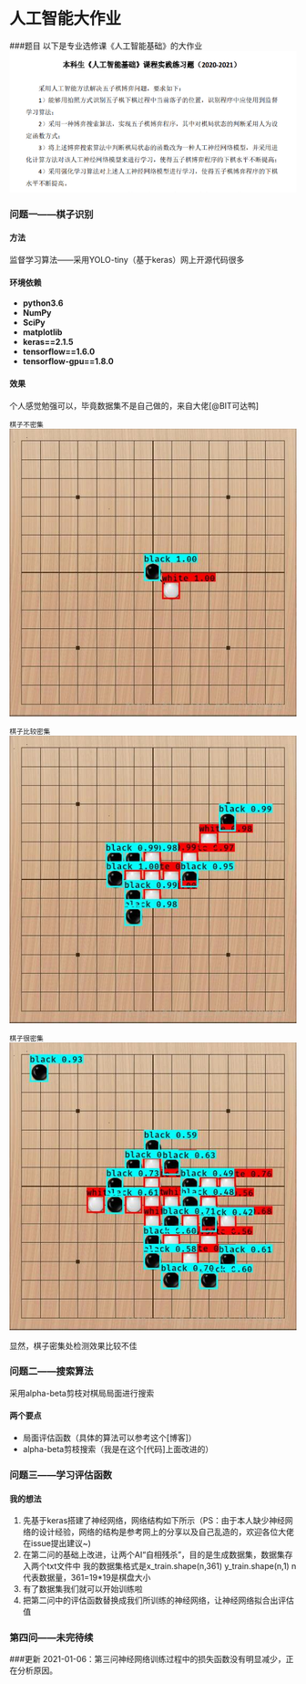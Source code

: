 人工智能大作业
==  
###题目
以下是专业选修课《人工智能基础》的大作业
![question](picture/question.png) 

### 问题一——棋子识别
#### 方法
监督学习算法——采用YOLO-tiny（基于keras）网上开源代码很多
#### 环境依赖
* **python3.6**
* **NumPy**
* **SciPy**
* **matplotlib**
* **keras==2.1.5**
* **tensorflow==1.6.0**
* **tensorflow-gpu==1.8.0**
#### 效果
个人感觉勉强可以，毕竟数据集不是自己做的，来自大佬[@BIT可达鸭]  

`棋子不密集`
![result_low](picture/low.jpg)  

`棋子比较密集`
![result_mid](picture/mid.jpg)  

`棋子很密集`
![result_high](picture/high.jpg)

显然，棋子密集处检测效果比较不佳

### 问题二——搜索算法
采用alpha-beta剪枝对棋局局面进行搜索
#### 两个要点
* 局面评估函数（具体的算法可以参考这个[博客]）
* alpha-beta剪枝搜索（我是在这个[代码]上面改进的）

### 问题三——学习评估函数
#### 我的想法
1. 先基于keras搭建了神经网络，网络结构如下所示（PS：由于本人缺少神经网络的设计经验，网络的结构是参考网上的分享以及自己乱造的，欢迎各位大佬在issue提出建议~)
2. 在第二问的基础上改进，让两个AI“自相残杀”，目的是生成数据集，数据集存入两个txt文件中
    我的数据集格式是x_train.shape(n,361) y_train.shape(n,1) n代表数据量，361=19*19是棋盘大小
3. 有了数据集我们就可以开始训练啦
4. 把第二问中的评估函数替换成我们所训练的神经网络，让神经网络拟合出评估值

### 第四问——未完待续

###更新
2021-01-06：第三问神经网络训练过程中的损失函数没有明显减少，正在分析原因。


